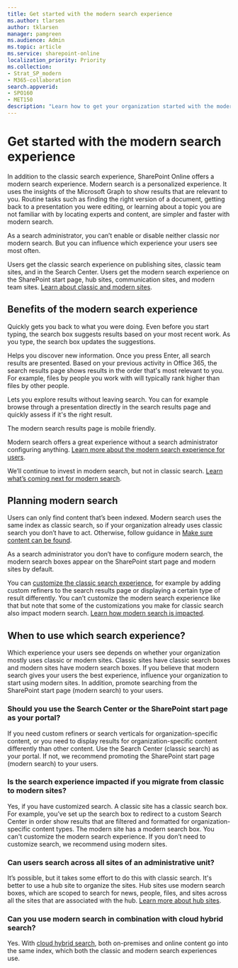 ```yaml
---
title: Get started with the modern search experience
ms.author: tlarsen
author: tklarsen
manager: pamgreen
ms.audience: Admin
ms.topic: article
ms.service: sharepoint-online
localization_priority: Priority
ms.collection:  
- Strat_SP_modern
- M365-collaboration
search.appverid:
- SPO160
- MET150
description: "Learn how to get your organization started with the modern search experience"
---
```


# Get started with the modern search experience

In addition to the classic search experience, SharePoint Online offers a modern search experience. Modern search is a personalized experience. It uses the insights of the Microsoft Graph to show results that are relevant to you. Routine tasks such as finding the right version of a document, getting back to a presentation you were editing, or learning about a topic you are not familiar with by locating experts and content, are simpler and faster with modern search.

As a search administrator, you can’t enable or disable neither classic nor modern search. But you can influence which experience your users see most often.

Users get the classic search experience on publishing sites, classic team sites, and in the Search Center. Users get the modern search experience on the SharePoint start page, hub sites, communication sites, and modern team sites. [Learn about classic and modern sites](https://support.office.com/article/SharePoint-classic-and-modern-experiences-5725c103-505d-4a6e-9350-300d3ec7d73f).



## Benefits of the modern search experience

Quickly gets you back to what you were doing. Even before you start typing, the search box suggests results based on your most recent work. As you type, the search box updates the suggestions.

Helps you discover new information. Once you press Enter, all search results are presented. Based on your previous activity in Office 365, the search results page shows results in the order that's most relevant to you. For example, files by people you work with will typically rank higher than files by other people.

Lets you explore results without leaving search. You can for example browse through a presentation directly in the search results page and quickly assess if it's the right result.

The modern search results page is mobile friendly.

Modern search offers a great experience without a search administrator configuring anything. [Learn more about the modern search experience for users](https://support.office.com/article/What-s-new-in-search-in-Office-365-b81ab573-ec9c-4aa9-a369-b3c630f878a7).

We’ll continue to invest in modern search, but not in classic search. [Learn what’s coming next for modern search](http://aka.ms/MicrosoftSearch).


## Planning modern search

Users can only find content that’s been indexed. Modern search uses the same index as classic search, so if your organization already uses classic search you don’t have to act. Otherwise, follow guidance in [Make sure content can be found](make-sure-content-can-be-found.md).

As a search administrator you don’t have to configure modern search, the modern search boxes appear on the SharePoint start page and modern sites by default.

You can [customize the classic search experience](overview-of-search.md), for example by adding custom refiners to the search results page or displaying a certain type of result differently. You can’t customize the modern search experience like that but note that some of the customizations you make for classic search also impact modern search. [Learn how modern search is impacted](differences-classic-modern-search.md).


## When to use which search experience?
Which experience your users see depends on whether your organization mostly uses classic or modern sites. Classic sites have classic search boxes and modern sites have modern search boxes. If you believe that modern search gives your users the best experience, influence your organization to start using modern sites. In addition, promote searching from the SharePoint start page (modern search) to your users.

### Should you use the Search Center or the SharePoint start page as your portal?
If you need custom refiners or search verticals for organization-specific content, or you need to display results for organization-specific content differently than other content. Use the Search Center (classic search) as your portal. If not, we recommend promoting the SharePoint start page (modern search) to your users. 

### Is the search experience impacted if you migrate from classic to modern sites?
Yes, if you have customized search. A classic site has a classic search box. For example, you’ve set up the search box to redirect to a custom Search Center in order show results that are filtered and formatted for organization-specific content types. The modern site has a modern search box. You can't customize the modern search experience. If you don’t need to customize search, we recommend using modern sites.

### Can users search across all sites of an administrative unit?
It’s possible, but it takes some effort to do this with classic search. It's better to use a hub site to organize the sites. Hub sites use modern search boxes, which are scoped to search for news, people, files, and sites across all the sites that are associated with the hub. [Learn more about hub sites](https://support.office.com/article/what-is-a-sharepoint-hub-site-fe26ae84-14b7-45b6-a6d1-948b3966427f?).

### Can you use modern search in combination with cloud hybrid search?
Yes. With [cloud hybrid search](/sharepoint/hybrid/learn-about-cloud-hybrid-search-for-sharepoint), both on-premises and online content go into the same index, which both the classic and modern search experiences use.

